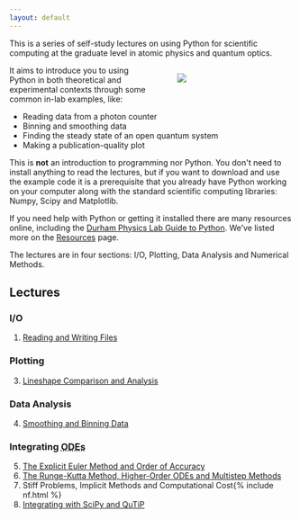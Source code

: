 ```yaml
---
layout: default
---
```


<!-- <div class="home"> -->

This is a series of self-study lectures on using Python for scientific 
computing at the graduate level in atomic physics and quantum optics.

<figure style="width: 33%; float: right;">
  <img  src="{{ site.baseurl }}/assets/gif/pixel_python.gif" />
</figure>

It aims to introduce you to using Python in both theoretical and experimental contexts through some common in-lab examples, like: 

- Reading data from a photon counter
- Binning and smoothing data
- Finding the steady state of an open quantum system
- Making a publication-quality plot

This is **not** an introduction to programming nor Python. You don't need to install anything to read the lectures, but if you want to download and use the example code it is a prerequisite that you already have Python working on your computer along with the standard scientific computing libraries: Numpy, Scipy and Matplotlib.

If you need help with Python or getting it installed there are many resources online, including the <a href="http://labs.physics.dur.ac.uk/computing/resources/python.php">Durham Physics Lab Guide to Python</a>. We&rsquo;ve listed more on the <a href="{{ site.baseurl }}/resources/">Resources</a> page.

The lectures are in four sections: I/O, Plotting, Data Analysis and Numerical Methods. 

  <!-- Each section has an associated problem for you to test your understanding.</p> -->

## Lectures

### I/O

  <ol>
    <li><a href="http://nbviewer.ipython.org/urls/dl.dropbox.com/s/nzeuexr03h3zmow/1_Reading-and-Writing-Files.ipynb?dl=0">Reading and Writing Files</a></li>
  </ol>

### Plotting

  <ol start="3">
    <li><a href="http://nbviewer.ipython.org/urls/dl.dropbox.com/s/nawiwv75cmk8p85/3_Lineshape-Comparison-and-Analysis.ipynb?dl=0">Lineshape Comparison and Analysis</a></li>
  </ol>

### Data Analysis

  <ol start="4">
    <li><a href="http://nbviewer.ipython.org/urls/dl.dropbox.com/s/e6xnie0z1g4j3mx/4_Smoothing-and-Binning-Data.ipynb">Smoothing and Binning Data</a></li>
  </ol>

### Integrating <abbr title="Ordinary Differential Equations">ODEs</abbr>

  <ol start="5">
    <li><a href="http://nbviewer.ipython.org/urls/dl.dropbox.com/s/24jy7cqans7lcyy/5_The-Explicit-Euler-Method-and-Order-of-Accuracy.ipynb">The Explicit Euler Method and Order of Accuracy</a></li>
    <li><a href="http://nbviewer.ipython.org/urls/dl.dropbox.com/s/1e3lwvtpqgo1789/6_The-Runge-Kutta-Method-Higher-Order-ODEs-and-Multistep-Methods.ipynb">The Runge-Kutta Method, Higher-Order ODEs and Multistep Methods</a></li>
    <li>Stiff Problems, Implicit Methods and Computational Cost{% include nf.html %}</li>
    <li><a href="http://nbviewer.ipython.org/urls/dl.dropbox.com/s/e14caw0z171igvo/8_Integrating-with-SciPy-and-QuTiP.ipynb">Integrating with SciPy and QuTiP</a></li>
  </ol>

<!-- Put in when the problems are ready -->

<!-- ## Problems

  <ol>
    <li>I/O{% include nf.html %}</li>
    <li>Plotting{% include nf.html %}</li>
    <li>Data Analysis{% include nf.html %}</li>
    <li>Numerical Methods{% include nf.html %}</li>
  </ol>
 -->
<!-- </div> -->